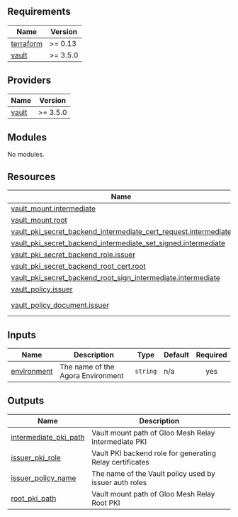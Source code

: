 <!-- BEGIN_TF_DOCS -->
## Requirements

| Name | Version |
|------|---------|
| <a name="requirement_terraform"></a> [terraform](#requirement\_terraform) | >= 0.13 |
| <a name="requirement_vault"></a> [vault](#requirement\_vault) | >= 3.5.0 |

## Providers

| Name | Version |
|------|---------|
| <a name="provider_vault"></a> [vault](#provider\_vault) | >= 3.5.0 |

## Modules

No modules.

## Resources

| Name | Type |
|------|------|
| [vault_mount.intermediate](https://registry.terraform.io/providers/hashicorp/vault/latest/docs/resources/mount) | resource |
| [vault_mount.root](https://registry.terraform.io/providers/hashicorp/vault/latest/docs/resources/mount) | resource |
| [vault_pki_secret_backend_intermediate_cert_request.intermediate](https://registry.terraform.io/providers/hashicorp/vault/latest/docs/resources/pki_secret_backend_intermediate_cert_request) | resource |
| [vault_pki_secret_backend_intermediate_set_signed.intermediate](https://registry.terraform.io/providers/hashicorp/vault/latest/docs/resources/pki_secret_backend_intermediate_set_signed) | resource |
| [vault_pki_secret_backend_role.issuer](https://registry.terraform.io/providers/hashicorp/vault/latest/docs/resources/pki_secret_backend_role) | resource |
| [vault_pki_secret_backend_root_cert.root](https://registry.terraform.io/providers/hashicorp/vault/latest/docs/resources/pki_secret_backend_root_cert) | resource |
| [vault_pki_secret_backend_root_sign_intermediate.intermediate](https://registry.terraform.io/providers/hashicorp/vault/latest/docs/resources/pki_secret_backend_root_sign_intermediate) | resource |
| [vault_policy.issuer](https://registry.terraform.io/providers/hashicorp/vault/latest/docs/resources/policy) | resource |
| [vault_policy_document.issuer](https://registry.terraform.io/providers/hashicorp/vault/latest/docs/data-sources/policy_document) | data source |

## Inputs

| Name | Description | Type | Default | Required |
|------|-------------|------|---------|:--------:|
| <a name="input_environment"></a> [environment](#input\_environment) | The name of the Agora Environment | `string` | n/a | yes |

## Outputs

| Name | Description |
|------|-------------|
| <a name="output_intermediate_pki_path"></a> [intermediate\_pki\_path](#output\_intermediate\_pki\_path) | Vault mount path of Gloo Mesh Relay Intermediate PKI |
| <a name="output_issuer_pki_role"></a> [issuer\_pki\_role](#output\_issuer\_pki\_role) | Vault PKI backend role for generating Relay certificates |
| <a name="output_issuer_policy_name"></a> [issuer\_policy\_name](#output\_issuer\_policy\_name) | The name of the Vault policy used by issuer auth roles |
| <a name="output_root_pki_path"></a> [root\_pki\_path](#output\_root\_pki\_path) | Vault mount path of Gloo Mesh Relay Root PKI |
<!-- END_TF_DOCS -->